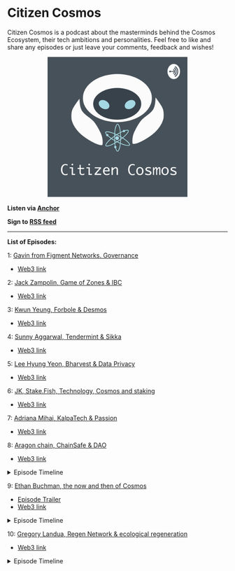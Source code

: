 # Citizen Cosmos

Citizen Cosmos is a podcast about the masterminds behind the Cosmos Ecosystem, their tech ambitions and personalities. Feel free to like and share any episodes or just leave your comments, feedback and wishes!

<div align="center">
 <img src="CitizenCosmosLogo.jpg" width="320" />
</div>

**Listen via [Anchor](https://anchor.fm/citizencosmos)**

**Sign to [RSS feed](https://anchor.fm/s/1e2d6720/podcast/rss)** 

<hr>

__List of Episodes:__

1: [Gavin from Figment Networks. Governance](https://anchor.fm/citizencosmos/episodes/Gavin-from-Figment-Networks--Governance-ed5jm8)

- [Web3 link]()

2: [Jack Zampolin, Game of Zones & IBC](https://anchor.fm/citizencosmos/episodes/Jack-Zampolin--Game-of-Zones--IBC-ed5jul)

- [Web3 link]()

3: [Kwun Yeung, Forbole & Desmos](https://anchor.fm/citizencosmos/episodes/Kwun-Yeung--Forbole--Desmos-edesno) 

- [Web3 link]()

4: [Sunny Aggarwal, Tendermint & Sikka](https://anchor.fm/citizencosmos/episodes/Sunny-Aggarwal--Tendermint--Sikka-edpmcj)

- [Web3 link]()

5: [Lee Hyung Yeon, Bharvest & Data Privacy](https://anchor.fm/citizencosmos/episodes/Lee-Hyung-Yeon--Bharvest--Data-Privacy-ee1vus)

- [Web3 link]()

6: [JK, Stake.Fish, Technology, Cosmos and staking](https://anchor.fm/citizencosmos/episodes/JK--Stake-Fish--tech-adoption-eee4cj)

- [Web3 link]()

7: [ Adriana Mihai, KalpaTech & Passion](https://anchor.fm/citizencosmos/episodes/Adriana-Mihai--KalpaTech--Passion-eemjns)

- [Web3 link]()

8: [Aragon chain, ChainSafe & DAO](https://anchor.fm/citizencosmos/episodes/Aragon-chain--ChainSafe--DAO-ef1ohv)

- [Web3 link]()

 <details>
  <summary>Episode Timeline</summary>

    1.10: Getting started with Cosmos

    2.43: Chainsafe introduction

    5.05: How did you choose Cosmos

    15.50: The technical aspects of how Aragon works with Cosmos and Ethereum

    19.36: Aragon Court

    29.36: Ethermint as the Cosmos module

    31.12: How to build two communities around the project

    34.10: Aragon on other networks

    37.54: PoS maturity

    39.40: Personal motivation

    43.30: Jorge’s history of becoming a co-founder of Aragon

    46.35: Problems which can be solved by a DAO

    51.10: Inspirational projects using Aragon DAOs

  </details>
    
9: [Ethan Buchman, the now and then of Cosmos](https://anchor.fm/citizencosmos/episodes/Ethan-Buchman--the-now-and-then-of-Cosmos-eff5vm)

- [Episode Trailer](https://anchor.fm/citizencosmos/episodes/Ethan-Buchman-trailer-efekii)
- [Web3 link]()

<details>
<summary>Episode Timeline</summary>

    1.38: How did you come up with the name for your validator?

    3.44: The story behind Cosmos

    10.32: The challenges of being a co-founder

    15.56: The day before fundraising starts

    17.44: The second donation round

    19.42: Foundation vs decentralization

    25.30: Using the community pool for investment

    28.14: Cosmos and a token for trading

    31.16: Differences between finance and money

    32.32: DeFi or DeFai =)

    34.32: Motivation during tough times

    37.39: Current personal concerns

    39.18: Favorite biological systems
    
    41.30: Algorithms and informal systems
    
    51.10: Founders influence on decentralized projects and its followers
    
    55.06: Visionary in a project
    
    1.03.52: Monetization or decentralized law, what should come first?

  </details>

10: [ Gregory Landua, Regen Network & ecological regeneration](https://anchor.fm/citizencosmos/episodes/Gregory-Landua--Regen-Network--ecological-regeneration-efv5cq)

- [Web3 link]()

<details>
<summary>Episode Timeline</summary>

    1.03: What does regeneration mean?

    5.52: Regen network and it’s mission

    8.16: A go2market strategy

    9.10: Transform the game

    13.25: The value of resourses

    19.16: Probabilistic value and its calculation

    22.08: How many people do we need to change the consumption paradigm?

    26.08: How did you choose Cosmos? 

    33.20: Personal story and random ecology questions

    39.36: Growing Avocados

  </details>
